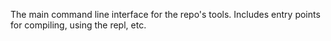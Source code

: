 ﻿The main command line interface for the repo's tools. 
Includes entry points for compiling, using the repl, etc.